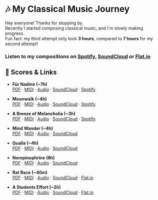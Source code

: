 # 🎶 My Classical Music Journey  

Hey everyone! Thanks for stopping by.  
Recently I started composing classical music, and I'm slowly making progress.  
Fun fact: my third attempt only took **3 hours**, compared to **7 hours** for my second attempt!  

### Listen to my compositions on [Spotify](https://open.spotify.com/album/3gAypPYUSqbfeCxTKBPqZm),  [SoundCloud](https://soundcloud.com/futureboi420/sets/the-old-wizards-apprentice) or [Flat.io](https://flat.io/@futureboi/published)

## 📑 Scores & Links  

- **Für Nadine (~7h)**  
  [PDF](https://github.com/269652/my-classical-legacy/raw/refs/heads/main/scores/Für%20Nadine.pdf) · 
  [MIDI](https://github.com/269652/my-classical-legacy/raw/refs/heads/main/midi/Für%20Nadine.mid) · 
  [Audio](https://github.com/269652/my-classical-legacy/raw/refs/heads/main/interpretations/suno/Für%20Nadine.wav) · 
  [SoundCloud](https://soundcloud.com/futureboi420/fur-nadine) · 
  [Spotify](https://open.spotify.com/intl-de/track/2AMJOYuv3Z84EsZpQpCCk9?si=ee3240b997a142f1)  

- **Moonwalk (~4h)**  
  [PDF](https://github.com/269652/my-classical-legacy/raw/refs/heads/main/scores/Moonwalk.pdf) · 
  [MIDI](https://github.com/269652/my-classical-legacy/raw/refs/heads/main/midi/Moonwalk.mid) · 
  [Audio](https://github.com/269652/my-classical-legacy/raw/refs/heads/main/interpretations/suno/Moonwalk.wav) · 
  [SoundCloud](https://soundcloud.com/futureboi420/moonwalk) · 
  [Spotify](https://open.spotify.com/intl-de/track/2TqESETYMfUy74aO9OOkKn)  

- **A Breeze of Melancholia (~3h)**  
  [PDF](https://github.com/269652/my-classical-legacy/raw/refs/heads/main/scores/A%20Breeze%20of%20Melancholia.pdf) · 
  [MIDI](https://github.com/269652/my-classical-legacy/raw/refs/heads/main/midi/A%20Breeze%20of%20Melancholia.mid) · 
  [Audio](https://github.com/269652/my-classical-legacy/raw/refs/heads/main/interpretations/suno/A%20Breeze%20of%20Melancholia.wav) · 
  [SoundCloud](https://soundcloud.com/futureboi420/a-gust-of-autumn-melancholia) · 
  [Spotify](https://open.spotify.com/intl-de/track/1hhHrxAYNUOZRtH3K7xUuA?si=e89e82e3e6584a3a)  

- **Mind Wander (~4h)**  
  [PDF](https://github.com/269652/my-classical-legacy/raw/refs/heads/main/scores/Mind%20Wander.pdf) · 
  [MIDI](https://github.com/269652/my-classical-legacy/raw/refs/heads/main/midi/Mind%20Wander.mid) · 
  [Audio](https://github.com/269652/my-classical-legacy/raw/refs/heads/main/interpretations/suno/Mind%20Wander.wav) · 
  [SoundCloud](https://soundcloud.com/futureboi420/wandering-mind)  

- **Qualia (~4h)**  
  [PDF](https://github.com/269652/my-classical-legacy/raw/refs/heads/main/scores/Qualia.pdf) · 
  [MIDI](https://github.com/269652/my-classical-legacy/raw/refs/heads/main/midi/Qualia.mid) · 
  [Audio](https://github.com/269652/my-classical-legacy/raw/refs/heads/main/interpretations/suno/Qualia.wav) · 
  [SoundCloud](https://soundcloud.com/futureboi420/qualia)  

- **Norepinephrine (8h)**  
  [PDF](https://github.com/269652/my-classical-legacy/raw/refs/heads/main/scores/Norepinephrine.pdf) · [MIDI](https://github.com/269652/my-classical-legacy/raw/refs/heads/main/midi/Norepinephrine.mid) · [Audio](https://github.com/269652/my-classical-legacy/raw/refs/heads/main/interpretations/suno/Norepinephrine.wav) · [SoundCloud](https://soundcloud.com/futureboi420/norepinephrine)

- **Rat Race (~40m)**  
  [PDF](https://github.com/269652/my-classical-legacy/raw/refs/heads/main/scores/Rat%20Race.pdf) · [MIDI](https://github.com/269652/my-classical-legacy/raw/refs/heads/main/midi/Rat%20Race.mid) · [Audio](https://github.com/269652/my-classical-legacy/raw/refs/heads/main/interpretations/suno/Rat%20Race.wav) · [SoundCloud](https://soundcloud.com/futureboi420/rat-race) · [Flat.io](https://flat.io/score/68dd278ae020d54c2f9f1e38-rat-race)

- **A Students Effort (~2h)**  
 [PDF](https://github.com/269652/my-classical-legacy/raw/refs/heads/main/scores/A%20Students%20Effort.pdf) · [MIDI](https://github.com/269652/my-classical-legacy/raw/refs/heads/main/midi/A%20Students%20Effort.mid) · [Audio](https://github.com/269652/my-classical-legacy/raw/refs/heads/main/interpretations/suno/A%20Students%20Effort.wav) · [SoundCloud](https://soundcloud.com/futureboi420/a-students-effort?in=futureboi420/sets/the-old-wizards-apprentice) · [Flat.io](https://flat.io/score/68fa795627822e75646c4a82-a-students-effort)